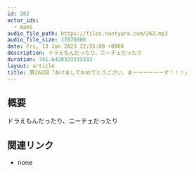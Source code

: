 ```yaml
---
id: 262
actor_ids:
  - mami
audio_file_path: https://files.nantyara.com/262.mp3
audio_file_size: 17876006
date: Fri, 13 Jan 2023 22:55:00 +0900
description: ドラえもんだったり、ニーチェだったり
duration: 741.6428333333333
layout: article
title: 第262回「あけましておめでとうござい、まーーーーーーす！！！」
---
```

## 概要

ドラえもんだったり、ニーチェだったり

## 関連リンク

* none
